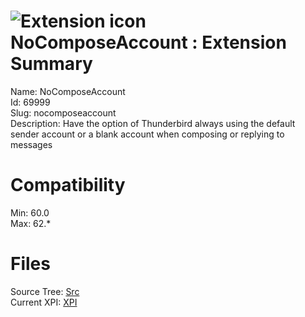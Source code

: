 # ![Extension icon](https://addons.thunderbird.net/static/img/addon-icons/default-64.png) NoComposeAccount : Extension Summary

Name: NoComposeAccount  
Id: 69999  
Slug: nocomposeaccount  
Description: Have the option of Thunderbird always using the default sender account or a blank account when composing or replying to messages
  

# Compatibility
Min: 60.0  
Max: 62.*  

# Files

Source Tree: [Src](C:/Dev/Thunderbird/ThunderKdB/xall/x60/69999-nocomposeaccount/src)  
Current XPI: [XPI](C:/Dev/Thunderbird/ThunderKdB/xall/x60/69999-nocomposeaccount/xpi)  



